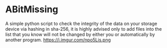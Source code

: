 # ABitMissing
A simple python script to check the integrity of the data on your storage device via hashing in sha-256, it is highly advised only to add files into the list that you know will not be changed by either you or automatically by another program.
<IMG>https://i.imgur.com/npo5Lis.png</IMG>

